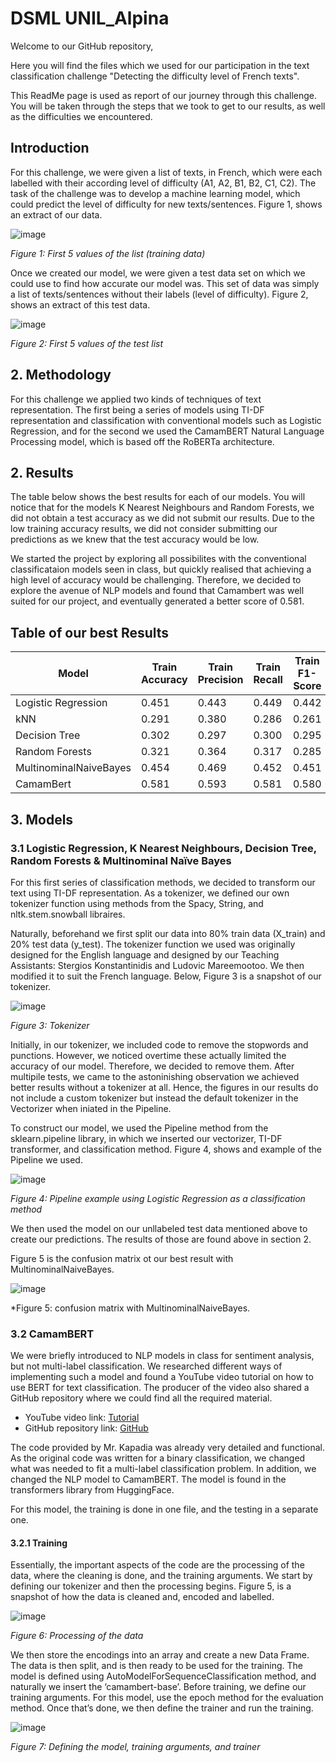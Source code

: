 # DSML UNIL_Alpina

Welcome to our GitHub repository,

Here you will find the files which we used for our participation in the text classification challenge "Detecting the difficulty level of French texts".

This ReadMe page is used as report of our journey through this challenge. You will be taken through the steps that we took to get to our results, as well as the difficulties we encountered. 

## Introduction

For this challenge, we were given a list of texts, in French, which were each labelled with their according level of difficulty (A1, A2, B1, B2, C1, C2).  The task of the challenge was to develop a machine learning model, which could predict the level of difficulty for new texts/sentences.  Figure 1, shows an extract of our data.



![image](https://github.com/DenizcanSarigul/DSML-Project/assets/119871445/a96442ec-661b-4fac-b730-89fc6edb1998)

*Figure 1: First 5 values of the list (training data)*




Once we created our model, we were given a test data set on which we could use to find how accurate our model was. This set of data was simply a list of texts/sentences without their labels (level of difficulty). Figure 2, shows an extract of this test data.
 


![image](https://github.com/DenizcanSarigul/DSML-Project/assets/119871445/db1cde80-f61f-4256-b700-3d1f22abdef2)

*Figure 2: First 5 values of the test list*





## 2. Methodology

For this challenge we applied two kinds of techniques of text representation. The first being a series of models using TI-DF representation and classification with conventional models such as Logistic Regression, and for the second we used the CamamBERT Natural Language Processing model, which is based off the RoBERTa architecture. 


## 2. Results
The table below shows the best results for each of our models. You will notice that for the models K Nearest Neighbours and Random Forests, we did not obtain a test accuracy as we did not submit our results. Due to the low training accuracy results, we did not consider submitting our predictions as we knew that the test accuracy would be low.

We started the project by exploring all possibilites with the conventional classificataion models seen in class, but quickly realised that achieving a high level of accuracy would be challenging. Therefore, we decided to explore the avenue of NLP models and found that Camambert was well suited for our project, and eventually generated a better score of 0.581.

## Table of our best Results

| Model                  | Train Accuracy | Train Precision | Train Recall | Train F1-Score | Kaggle Test Accuracy |
|--------------------------|----------------|------------------|--------------|------------------|-----------------------|
| Logistic Regression      | 0.451          | 0.443            | 0.449        | 0.442            | 0.465                |
| kNN                      | 0.291          | 0.380            | 0.286        | 0.261            | -                      |
| Decision Tree            | 0.302          | 0.297            | 0.300        | 0.295            | 0.341                |
| Random Forests           | 0.321          | 0.364            | 0.317        | 0.285            |--                   |
| MultinominalNaiveBayes  | 0.454          | 0.469            | 0.452        | 0.451            | 0.470                |
| CamamBert                | 0.581          | 0.593            | 0.581        | 0.580            | 0.581                |


## 3. Models

### 3.1 Logistic Regression, K Nearest Neighbours, Decision Tree, Random Forests & Multinominal Naïve Bayes

For this first series of classification methods, we decided to transform our text using TI-DF representation. As a tokenizer, we defined our own tokenizer function using methods from the Spacy, String, and nltk.stem.snowball libraires. 

Naturally, beforehand we first split our data into 80% train data (X_train) and 20% test data (y_test).
The tokenizer function we used was originally designed for the English language and designed by our Teaching Assistants: Stergios Konstantinidis and Ludovic Mareemootoo. We then modified it to suit the French language. Below, Figure 3 is a snapshot of our tokenizer. 
 


![image](https://github.com/DenizcanSarigul/DSML-Project/assets/119871445/a6c1a775-137f-4f11-89a8-f3001721e6b1)



*Figure 3: Tokenizer*

Initially, in our tokenizer, we included code to remove the stopwords and punctions. However, we noticed overtime these actually limited the accuracy of our model. Therefore, we decided to remove them. After multipile tests, we came to the astoninishing observation we achieved better results without a tokenizer at all. Hence, the figures in our results do not include a custom tokenizer but instead the default tokenizer in the Vectorizer when iniated in the Pipeline. 

To construct our model, we used the Pipeline method from the sklearn.pipeline library, in which we inserted our vectorizer, TI-DF transformer, and classification method.  Figure 4, shows and example of the Pipeline we used. 
 

![image](https://github.com/DenizcanSarigul/DSML-Project/assets/119871445/d07f144b-6232-468d-85b6-571405495a54)

*Figure 4: Pipeline example using Logistic Regression as a classification method*

We then used the model on our unllabeled test data mentioned above to create our predictions. The results of those are found above in section 2.

Figure 5 is the confusion matrix ot our best result with MultinominalNaiveBayes.

![image](https://github.com/DenizcanSarigul/DSML-Project/assets/119871445/60e96485-13d5-4a27-abeb-54eb118d32fc)

*Figure 5: confusion matrix with MultinominalNaiveBayes.

### 3.2 CamamBERT
We were briefly introduced to NLP models in class for sentiment analysis, but not multi-label classification. We researched different ways of implementing such a model and found a YouTube video tutorial on how to use BERT for text classification. The producer of the video also shared a GitHub repository where we could find all the required material. 

- YouTube video link: [Tutorial](https://www.youtube.com/watch?v=TmT-sKxovb0&t=608s)
- GitHub repository link: [GitHub](https://github.com/RajKKapadia/Transformers-Text-Classification-BERT-Blog)

The code provided by Mr. Kapadia was already very detailed and functional. As the original code was written for a binary classification, we changed what was needed to fit a multi-label classification problem. In addition, we changed the NLP model to CamamBERT. The model is found in the transformers library from HuggingFace.

For this model, the training is done in one file, and the testing in a separate one.

#### 3.2.1 Training 

Essentially, the important aspects of the code are the processing of the data, where the cleaning is done, and the training arguments. 
We start by defining our tokenizer and then the processing begins. Figure 5, is a snapshot of how the data is cleaned and, encoded and labelled. 

 ![image](https://github.com/DenizcanSarigul/DSML-Project/assets/119871445/7d78cf10-1c00-493f-a7f1-066f2c90bdfb)

*Figure 6: Processing of the data*











We then store the encodings into an array and create a new Data Frame. The data is then split, and is then ready to be used for the training.
The model is defined using AutoModelForSequenceClassification method, and naturally we insert the ‘camambert-base’. Before training, we define our training arguments. For this model, use the epoch method for the evaluation method. Once that’s done, we then define the trainer and run the training.

![image](https://github.com/DenizcanSarigul/DSML-Project/assets/119871445/46d4c49c-9d39-458a-b47d-5ba3b2e1ed08)

*Figure 7: Defining the model, training arguments, and trainer*





